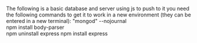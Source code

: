 The following is a basic database and server using js to push to it
you need the following commands to get it to work in a new environment (they can be entered in a new terminal):
"mongod" --nojournal        
npm install body-parser     
npm uninstall express
npm install express
